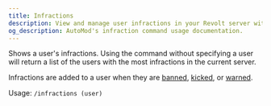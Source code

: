```yaml
---
title: Infractions
description: View and manage user infractions in your Revolt server with AutoMod. Track warnings, timeouts, and bans for comprehensive moderation.
og_description: AutoMod's infraction command usage documentation.
---
```


Shows a user's infractions. Using the command without specifying a user will return a list of the users with the most infractions in the current server.

Infractions are added to a user when they are [banned](/docs/commands/moderation/ban), [kicked](/docs/commands/moderation/kick), or [warned](/docs/commands/moderation/warn).

Usage: `/infractions (user)`
